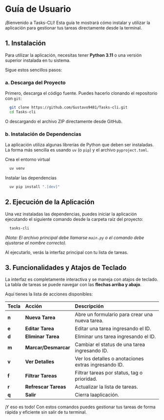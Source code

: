 # Guía de Usuario

¡Bienvenido a Tasks-CLI! Esta guía te mostrará cómo instalar y utilizar la aplicación para gestionar tus tareas directamente desde la terminal.

## 1. Instalación

Para utilizar la aplicación, necesitas tener **Python 3.11** o una versión superior instalada en tu sistema.

Sigue estos sencillos pasos:

### a. Descarga del Proyecto

Primero, descarga el código fuente. Puedes hacerlo clonando el repositorio
con `git`:
```bash
  git clone https://github.com/Gustavo9481/Tasks-cli.git
  cd Tasks-cli
```

O descargando el archivo ZIP directamente desde GitHub.

### b. Instalación de Dependencias

La aplicación utiliza algunas librerías de Python que deben ser instaladas. 
La forma más sencilla es usando `uv` (o `pip`) y el archivo `pyproject.toml`.

Crea el entorno virtual
```bash
  uv venv
```
Instalar las dependencias
```bash
  uv pip install ".[dev]"
```

## 2. Ejecución de la Aplicación

Una vez instaladas las dependencias, puedes iniciar la aplicación ejecutando el
siguiente comando desde la carpeta raíz del proyecto:
```bash
  tasks-cli
```

*(Nota: El archivo principal debe llamarse `main.py` o el comando debe 
ajustarse al nombre correcto).*

Al ejecutarlo, verás la interfaz principal con tu lista de tareas.

## 3. Funcionalidades y Atajos de Teclado

La interfaz es completamente interactiva y se maneja con atajos de teclado. 
La tabla de tareas se puede navegar con las **flechas arriba y abajo**.

Aquí tienes la lista de acciones disponibles:

| Tecla | Acción               | Descripción                                          |
| :---- | :------------------- | :--------------------------------------------------- |
| **n** | **Nueva Tarea**      | Abre un formulario para crear una nueva tarea.       |
| **e** | **Editar Tarea**     | Editar una tarea ingresando el ID.                   |
| **d** | **Eliminar Tarea**   | Eliminar uns tarea ingresando el ID.                 |
| **m** | **Marcar/Desmarcar** | Cambiar el status de una tarea ingresando ID.        |
| **v** | **Ver Detalles**     | Ver los detalles o anotaciones extras ingresando ID. |
| **f** | **Filtrar Tareas**   | Filtrar tareas por status, tag o prioridad.          |
| **r** | **Refrescar Tareas** | Actualizar la lista de tareas.                       |
| **q** | **Salir**            | Cierra laaplicación.                                 |

¡Y eso es todo! Con estos comandos puedes gestionar tus tareas de forma rápida 
y eficiente sin salir de tu terminal.
